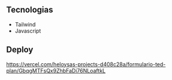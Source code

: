 ## Tecnologias
- Tailwind
- Javascript


## Deploy
https://vercel.com/heloysas-projects-d408c28a/formulario-ted-plan/GbqgMTFsQx9ZhbFaDi76NLoaftkL
